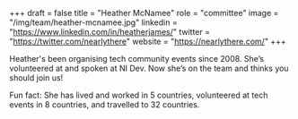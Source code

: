 +++
draft = false
title = "Heather McNamee"
role = "committee"
image = "/img/team/heather-mcnamee.jpg"
linkedin = "https://www.linkedin.com/in/heatherjames/"
twitter = "https://twitter.com/nearlythere"
website = "https://nearlythere.com/"
+++

Heather's been organising tech community events since 2008. She’s volunteered at and spoken at NI Dev. Now she’s on the team and thinks you should join us!

Fun fact: She has lived and worked in 5 countries, volunteered at tech events in 8 countries, and travelled to 32 countries.